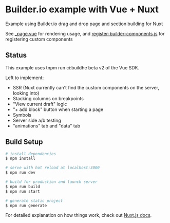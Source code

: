 # Builder.io example with Vue + Nuxt

Example using Builder.io drag and drop page and section building for Nuxt

See [_page.vue](pages/_page.vue) for rendering usage, and [register-builder-components.js](scripts/register-builder-components.js) for registering custom components

## Status

This example uses tnpm run ci:buildhe beta v2 of the Vue SDK.

Left to implement:

- SSR (Nuxt currently can't find the custom components on the server, looking into)
- Stacking columns on breakpoints
- "View current draft" logic
- "+ add block" button when starting a page
- Symbols
- Server side a/b testing
- "animations" tab and "data" tab

## Build Setup

```bash
# install dependencies
$ npm install

# serve with hot reload at localhost:3000
$ npm run dev

# build for production and launch server
$ npm run build
$ npm run start

# generate static project
$ npm run generate
```

For detailed explanation on how things work, check out [Nuxt.js docs](https://nuxtjs.org).
